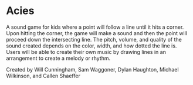 # Acies
A sound game for kids where a point will follow a line until it
hits a corner. Upon hitting the corner, the game will make a sound and then the point will
proceed down the intersecting line. The pitch, volume, and quality of the sound created depends
on the color, width, and how dotted the line is. Users will be able to create their own music by
drawing lines in an arrangement to create a melody or rhythm.

Created by Will Cunningham, Sam Waggoner, Dylan Haughton, Michael Wilkinson, and Callen Shaeffer
